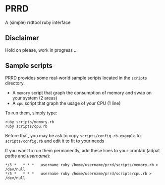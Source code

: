 # PRRD

A (simple) rrdtool ruby interface

## Disclaimer

Hold on please, work in progress ...

## Sample scripts

PRRD provides some real-world sample scripts located in the `scripts` directory.

- A `memory` script that graph the consumption of memory and swap on your system (2 areas)
- A `cpu` script that graph the usage of your CPU (1 line)

To run them, simply type:

```
ruby scripts/memory.rb
ruby scripts/cpu.rb
```

Before that, you may be ask to copy `scripts/config.rb-example` to `scripts/config.rb` and edit it to fit to your needs

If you want to run them permanently, add these lines to your crontab (adpat *paths* and *username*):

```
*/5 *   * * *   username ruby /home/username/prrd/scripts/memory.rb > /dev/null
*/5 *   * * *   usernaùe ruby /home/username/prrd/scripts/cpu.rb > /dev/null
```
